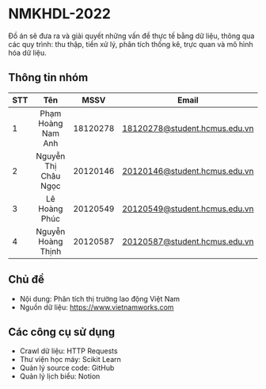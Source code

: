 # NMKHDL-2022
Đồ án sẽ đưa ra và giải quyết những vấn đề thực tế bằng dữ liệu, thông qua các quy trình: thu thập, tiền xử lý, phân tích thống kê, trực quan và mô hình hóa dữ liệu.

## Thông tin nhóm
| STT      | Tên                        |   MSSV           | Email                              |
| ---------|:--------------------------:|:----------------:|:----------------------------------:|
| 1        | Phạm Hoàng Nam Anh         |  18120278        | 18120278@student.hcmus.edu.vn      |
| 2        | Nguyễn Thị Châu Ngọc       |  20120146        | 20120146@student.hcmus.edu.vn      |
| 3        | Lê Hoàng Phúc              |  20120549        | 20120549@student.hcmus.edu.vn      |
| 4        | Nguyễn Hoàng Thịnh         |  20120587        | 20120587@student.hcmus.edu.vn      |

## Chủ đề
- Nội dung: Phân tích thị trường lao động Việt Nam
- Nguồn dữ liệu: https://www.vietnamworks.com

## Các công cụ sử dụng
- Crawl dữ liệu: HTTP Requests
- Thư viện học máy: Scikit Learn
- Quản lý source code: GitHub
- Quản lý lịch biểu: Notion

